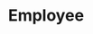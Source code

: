 ---
layout: default
title: Employee
has_children: true
permalink: /Documentation/Employee
parent: API
grand_parent: Advanced
---